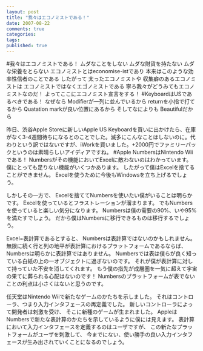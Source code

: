 ```yaml
---
layout: post
title: "我々はエコノミストである！"
date: 2007-08-22
comments: true
categories:
tags:
published: true
---
```


#我々はエコノミストである！
ムダなことをしない
ムダな財貨を持たない
ムダな栄養をとらない
エコノミストとはeconomise-istであり
本来はこのような効率性信者のことである
したがって
太ったエコノミストや
収集癖のあるエコノミストは
エコノミストではなくエゴノミストである
寧ろ我々がどうみてもエコノミストなのだ！
よってここにエコノミスト宣言をする！
#KeyboardはUSであるべきである！
なぜなら
Modifierが一列に並んでいるから
returnを小指で打てるから
Quatation markが良い位置にあるから
そしてなによりも
Beautifulだから

昨日、渋谷Apple Storeに新しいApple US Keyboardを買いに出かけたら、在庫がなく3-4週間待ちになるとのことでした。滅多にこんなことはしないのに。代わりという訳ではないですが、iWorkを買いました。+2000円でファミリーパックというのは素晴らしいアイディアですね。
#Apple NumbersはNintendo Wiiである！
Numbersがその機能においてExcelに敵わないのはわかっています。
僕にとっても足りない機能がいくつかあります。
したがって僕はExcelを捨てることができません。
Excelを使うために今後もWindowsを立ち上げるでしょう。

しかしその一方で、
Excelを捨ててNumbersを使いたい僕がいることは明らかです。
Excelを使っているとフラストレーションが溜まります。
でもNumbersを使っていると楽しい気分になります。
Numbersは僕の需要の90%、いや95%を満たすでしょう。
だから僕はNumbersに移行できるものは移行するでしょう。

Excel=表計算であるとすると、
Numbersは表計算ではないのかもしれません。
無限に続く行と列の地平が表計算におけるプラットフォームであるならば、
Numbersは明らかに表計算ではありません。
Numbersでは表は僕らが良く知っている白紙の上の一オブジェクトに過ぎないのです。
それが僕が表計算に対して持っていた不安を消してくれます。
もう僕の指先が成層圏を一気に超えて宇宙の果てに葬られる心配はないのです！
Numbersのプラットフォームが表でないことの利点は小さくはないと思うのです。

任天堂はNintendo Wiiで新たなゲームのかたちを示しました。
それはコントローラ、つまり入力インタフェースの再定義でした。
新しいコントローラによって開発者は刺激を受け、
そこに新種のゲームが生まれました。
AppleはNumbersで新たな表計算のかたちを示しているように僕には見えます。
表計算において入力インタフェースを定義するのはユーザですが、
この新たなプラットフォームがユーザを刺激して、
今までにない、使い勝手の良い入力インタフェースが生み出されていくことになるのでしょう。
